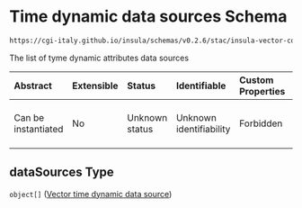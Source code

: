 # Time dynamic data sources Schema

```txt
https://cgi-italy.github.io/insula/schemas/v0.2.6/stac/insula-vector-collection-time-dynamic-data.schema.json#/properties/dataSources
```

The list of tyme dynamic attributes data sources

| Abstract            | Extensible | Status         | Identifiable            | Custom Properties | Additional Properties | Access Restrictions | Defined In                                                                                                                                             |
| :------------------ | :--------- | :------------- | :---------------------- | :---------------- | :-------------------- | :------------------ | :----------------------------------------------------------------------------------------------------------------------------------------------------- |
| Can be instantiated | No         | Unknown status | Unknown identifiability | Forbidden         | Allowed               | none                | [insula-vector-collection-time-dynamic-data.schema.json\*](schemas/stac/insula-vector-collection-time-dynamic-data.schema.json) |

## dataSources Type

`object[]` ([Vector time dynamic data source](insula-vector-collection-time-dynamic-data-defs-vector-time-dynamic-data-source.md))
